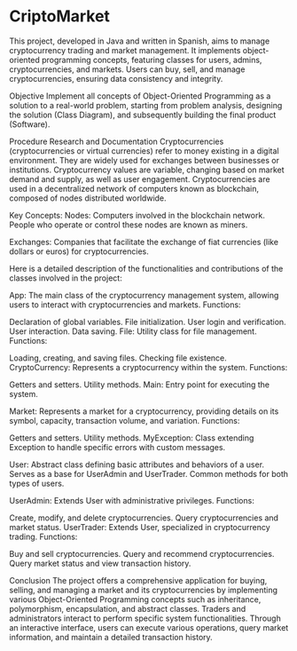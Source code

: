 # CriptoMarket
This project, developed in Java and written in Spanish, aims to manage cryptocurrency trading and market management. It implements object-oriented programming concepts, featuring classes for users, admins, cryptocurrencies, and markets. Users can buy, sell, and manage cryptocurrencies, ensuring data consistency and integrity.

Objective
Implement all concepts of Object-Oriented Programming as a solution to a real-world problem, starting from problem analysis, designing the solution (Class Diagram), and subsequently building the final product (Software).

Procedure
Research and Documentation
Cryptocurrencies (cryptocurrencies or virtual currencies) refer to money existing in a digital environment. They are widely used for exchanges between businesses or institutions. Cryptocurrency values are variable, changing based on market demand and supply, as well as user engagement. Cryptocurrencies are used in a decentralized network of computers known as blockchain, composed of nodes distributed worldwide.

Key Concepts:
Nodes: Computers involved in the blockchain network. People who operate or control these nodes are known as miners.

Exchanges: Companies that facilitate the exchange of fiat currencies (like dollars or euros) for cryptocurrencies.


Here is a detailed description of the functionalities and contributions of the classes involved in the project:

App:
The main class of the cryptocurrency management system, allowing users to interact with cryptocurrencies and markets. Functions:

Declaration of global variables.
File initialization.
User login and verification.
User interaction.
Data saving.
File:
Utility class for file management. Functions:

Loading, creating, and saving files.
Checking file existence.
CryptoCurrency:
Represents a cryptocurrency within the system. Functions:

Getters and setters.
Utility methods.
Main:
Entry point for executing the system.

Market:
Represents a market for a cryptocurrency, providing details on its symbol, capacity, transaction volume, and variation. Functions:

Getters and setters.
Utility methods.
MyException:
Class extending Exception to handle specific errors with custom messages.

User:
Abstract class defining basic attributes and behaviors of a user. Serves as a base for UserAdmin and UserTrader. Common methods for both types of users.

UserAdmin:
Extends User with administrative privileges. Functions:

Create, modify, and delete cryptocurrencies.
Query cryptocurrencies and market status.
UserTrader:
Extends User, specialized in cryptocurrency trading. Functions:

Buy and sell cryptocurrencies.
Query and recommend cryptocurrencies.
Query market status and view transaction history.


Conclusion
The project offers a comprehensive application for buying, selling, and managing a market and its cryptocurrencies by implementing various Object-Oriented Programming concepts such as inheritance, polymorphism, encapsulation, and abstract classes. Traders and administrators interact to perform specific system functionalities. Through an interactive interface, users can execute various operations, query market information, and maintain a detailed transaction history.
